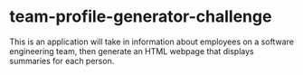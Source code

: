 # team-profile-generator-challenge
This is an application will take in information about employees on a software engineering team, then generate an HTML webpage that displays summaries for each person.
